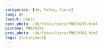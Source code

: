 ```yaml
---
categories: [de, fotos, tiere]
lang: de
layout: photo
next_photo: /de/fotos/tiere/P0000219.html
picname: P0000254
prev_photo: /de/fotos/tiere/P0000398.html
tags: [Springbock]
---
```

